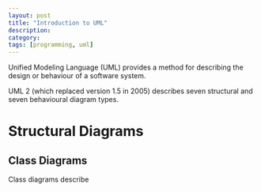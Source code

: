 ```yaml
---
layout: post
title: "Introduction to UML"
description:
category:
tags: [programming, uml]
---
```


Unified Modeling Language (UML) provides a method for describing the design or behaviour of a software system.

UML 2 (which replaced version 1.5 in 2005) describes seven structural and seven behavioural diagram types.

# Structural Diagrams

## Class Diagrams

Class diagrams describe